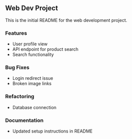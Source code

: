 ## Web Dev Project

This is the initial README for the web development project.

### Features
- User profile view
- API endpoint for product search
- Search functionality

### Bug Fixes
- Login redirect issue
- Broken image links

### Refactoring
- Database connection

### Documentation
- Updated setup instructions in README